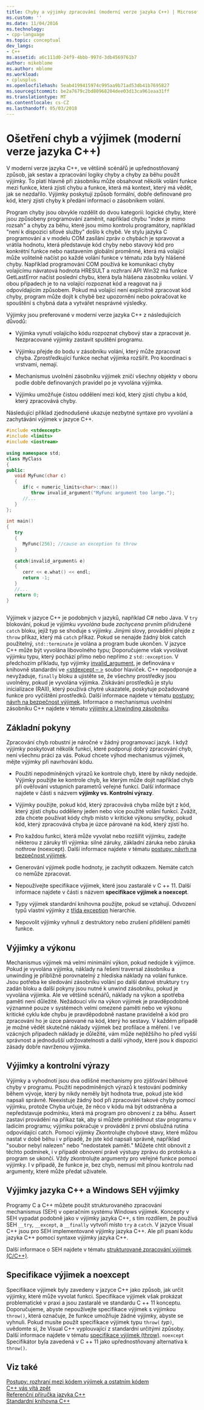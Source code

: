 ```yaml
---
title: Chyby a výjimky zpracování (moderní verze jazyka C++) | Microsoft Docs
ms.custom: ''
ms.date: 11/04/2016
ms.technology:
- cpp-language
ms.topic: conceptual
dev_langs:
- C++
ms.assetid: a6c111d0-24f9-4bbb-997d-3db4569761b7
author: mikeblome
ms.author: mblome
ms.workload:
- cplusplus
ms.openlocfilehash: 5eab4199415974c995aa9b71ad53db41b7695827
ms.sourcegitcommit: be2a7679c2bd80968204dee03d13ca961eaa31ff
ms.translationtype: MT
ms.contentlocale: cs-CZ
ms.lasthandoff: 05/03/2018
---
```

# <a name="errors-and-exception-handling-modern-c"></a>Ošetření chyb a výjimek (moderní verze jazyka C++)
V moderní verze jazyka C++, ve většině scénářů je upřednostňovaný způsob, jak sestav a zpracování logiky chyby a chyby za běhu použít výjimky. To platí hlavně při zásobníku může obsahovat několik volání funkce mezi funkce, která zjistí chybu a funkce, která má kontext, který má vědět, jak se nezdařilo. Výjimky poskytují způsob formální, dobře definované pro kód, který zjistí chyby k předání informací o zásobníkem volání.  
  
 Program chyby jsou obvykle rozdělit do dvou kategorií: logické chyby, které jsou způsobeny programování zaměnit, například chybu "index je mimo rozsah" a chyby za běhu, které jsou mimo kontrolu programátory, například "není k dispozici síťové služby" došlo k chybě. Ve stylu jazyka C programování a v modelu COM zasílání zpráv o chybách je spravovat a vrátila hodnotu, která představuje kód chyby nebo stavový kód pro konkrétní funkce nebo nastavením globální proměnné, která má volající může volitelně načíst po každé volání funkce v tématu zda byly hlášené chyby. Například programování COM používá ke komunikaci chyby volajícímu návratová hodnota HRESULT a rozhraní API Win32 má funkce GetLastError načíst poslední chybu, která byla hlášena zásobníku volání. V obou případech je to na volající rozpoznat kód a reagovat na ji odpovídajícím způsobem. Pokud má volající není explicitně zpracovat kód chyby, program může dojít k chybě bez upozornění nebo pokračovat ke spouštění s chybná data a vytvářet nesprávné výsledky.  
  
 Výjimky jsou preferované v moderní verze jazyka C++ z následujících důvodů:  
  
-   Výjimka vynutí volajícího kódu rozpoznat chybový stav a zpracovat je. Nezpracované výjimky zastavit spuštění programu.  
  
-   Výjimku přejde do bodu v zásobníku volání, který může zpracovat chyba. Zprostředkující funkce nechat výjimka rozšířit. Pro koordinaci s vrstvami, nemají.  
  
-   Mechanismus uvolnění zásobníku výjimek zničí všechny objekty v oboru podle dobře definovaných pravidel po je vyvolána výjimka.  
  
-   Výjimku umožňuje čistou oddělení mezi kód, který zjistí chybu a kód, který zpracovává chyby.  
  
 Následující příklad zjednodušené ukazuje nezbytné syntaxe pro vyvolání a zachytávání výjimek v jazyce C++.  
  
```cpp  
#include <stdexcept>  
#include <limits>  
#include <iostream>  
  
using namespace std;  
class MyClass  
{  
public:  
   void MyFunc(char c)  
   {  
      if(c < numeric_limits<char>::max())  
         throw invalid_argument("MyFunc argument too large.");  
      //...  
   }  
};  
  
int main()  
{  
   try  
   {  
      MyFunc(256); //cause an exception to throw  
   }  
  
   catch(invalid_argument& e)  
   {  
      cerr << e.what() << endl;  
      return -1;  
   }  
   //...  
   return 0;  
}  
  
```  
  
 Výjimek v jazyce C++ je podobných v jazyků, například C# nebo Java. V `try` blokování, pokud je výjimku *vyvolána* bude *zachycena* prvním přidružené `catch` bloku, jejíž typ se shoduje s výjimky. Jinými slovy, provádění přejde z `throw` příkaz, který má `catch` příkaz. Pokud se nenajde žádný blok catch použitelný, `std::terminate` je volána a program bude ukončen. V jazyce C++ může být vyvolána libovolného typu; Doporučujeme však vyvolávat výjimku typu, který pochází přímo nebo nepřímo z `std::exception`. V předchozím příkladu, typ výjimky [invalid_argument](../standard-library/invalid-argument-class.md), je definována v knihovně standardní ve [ \<stdexcept – >](../standard-library/stdexcept.md) soubor hlaviček. C++ nepodporuje a nevyžaduje, `finally` bloku a ujistěte se, že všechny prostředky jsou uvolněny, pokud je vyvolána výjimka. Získávání prostředků je stylu inicializace (RAII), který používá chytré ukazatele, poskytuje požadované funkce pro vyčištění prostředků. Další informace najdete v tématu [postupy: návrh na bezpečnost výjimek](../cpp/how-to-design-for-exception-safety.md). Informace o mechanismus uvolnění zásobníku C++ najdete v tématu [výjimky a Unwinding zásobníku](../cpp/exceptions-and-stack-unwinding-in-cpp.md).  
  
## <a name="basic-guidelines"></a>Základní pokyny  
 Zpracování chyb robustní je náročné v žádný programovací jazyk. I když výjimky poskytovat několik funkcí, které podporují dobrý zpracování chyb, není všechnu práci za vás. Pokud chcete výhod mechanismus výjimek, mějte výjimky při navrhování kódu.  
  
-   Použití nepodmíněných výrazů ke kontrole chyb, které by nikdy nedojde. Výjimky použijte ke kontrole chyb, ke kterým může dojít například chyb při ověřování vstupních parametrů veřejné funkcí. Další informace najdete v části s názvem **výjimky vs. Kontrolní výrazy**.  
  
-   Výjimky použijte, pokud kód, který zpracovává chyba může být z kód, který zjistí chybu odděleny jeden nebo více použité volání funkcí. Zvážit, zda chcete používat kódy chyb místo v kritické výkonu smyčky, pokud kód, který zpracovává chyba je úzce párované na kód, který zjistí ho. 
  
-   Pro každou funkci, která může vyvolat nebo rozšířit výjimku, zadejte některou z záruky tři výjimka: silné záruky, základní záruka nebo záruka nothrow (noexcept). Další informace najdete v tématu [postupy: návrh na bezpečnost výjimek](../cpp/how-to-design-for-exception-safety.md).  
  
-   Generování výjimek podle hodnoty, je zachytit odkazem. Nemáte catch co nemůže zpracovat. 
  
-   Nepoužívejte specifikace výjimek, které jsou zastaralé v C ++ 11. Další informace najdete v části s názvem **specifikace výjimek a noexcept**.  
  
-   Typy výjimek standardní knihovna použijte, pokud se vztahují. Odvození typů vlastní výjimky z [třída exception](../standard-library/exception-class.md) hierarchie.  
  
-   Nepovolit výjimky vyhnuli z destruktory nebo zrušení přidělení paměti funkce.  
  
## <a name="exceptions-and-performance"></a>Výjimky a výkonu  
 Mechanismus výjimek má velmi minimální výkon, pokud nedojde k výjimce. Pokud je vyvolána výjimka, náklady na řešení traversal zásobníku a unwinding je přibližně porovnatelný z hlediska náklady na volání funkce. Jsou potřeba ke sledování zásobníku volání po další datové struktury `try` zadán bloku a další pokyny jsou nutné k unwind zásobníku, pokud je vyvolána výjimka. Ale ve většině scénářů, náklady na výkon a spotřeba paměti není důležité. Nežádoucí vliv na výkon výjimek je pravděpodobně významné pouze v systémech velmi omezené paměti nebo ve výkonu kritické cyklu kde chybu je pravděpodobně nastane pravidelně a kód pro zpracování ho je úzce párované na kód, který ho sestavy. V každém případě je možné vědět skutečné náklady výjimek bez profilace a měření. I ve vzácných případech náklady je důležité, vám může nejtěžšího ho před vyšší správnost a jednodušší udržovatelnosti a další výhody, které jsou k dispozici zásady dobře navrženou výjimka.  
  
## <a name="exceptions-vs-assertions"></a>Výjimky a kontrolní výrazy  
 Výjimky a vyhodnotí jsou dva odlišné mechanismy pro zjišťování běhové chyby v programu. Použití nepodmíněných výrazů k testování podmínky během vývoje, který by nikdy neměly být hodnota true, pokud jste kód napsali správně. Neexistuje žádný bod při zpracování takové chyby pomocí výjimku, protože Chyba určuje, že něco v kódu má být odstraněna a nepředstavuje podmínku, která má program pro obnovení z za běhu. Assert zastaví provádění na příkaz tak, aby si můžete prohlédnout stav programu v ladicím programu; výjimku pokračuje v provádění z první obslužná rutina odpovídající catch. Pomocí výjimky Zkontrolujte chybové stavy, které můžou nastat v době běhu i v případě, že jste kód napsali správně, například "soubor nebyl nalezen" nebo "nedostatek paměti." Můžete chtít obnovit z těchto podmínek, i v případě obnovení právě výstupy zprávu do protokolu a program se ukončí. Vždy zkontrolujte argumenty pro veřejné funkce pomocí výjimky. I v případě, že funkce je, bez chyb, nemusí mít plnou kontrolu nad argumenty, které může předat uživatele.  
  
## <a name="c-exceptions-versus-windows-seh-exceptions"></a>Výjimky jazyka C++ a Windows SEH výjimky  
 Programy C a C++ můžete použít strukturovaného zpracování mechanismus (SEH) v operačním systému Windows výjimek. Koncepty v SEH vypadat podobně jako v výjimky jazyka C++, s tím rozdílem, že používá SEH `__try`, `__except`, a `__finally` vytvoří místo `try` a `catch`. V jazyce Visual C++ jsou pro SEH implementované výjimky jazyka C++. Ale při psaní kódu jazyka C++ pomocí syntaxe výjimky jazyka C++.  
  
 Další informace o SEH najdete v tématu [strukturované zpracování výjimek (C/C++)](../cpp/structured-exception-handling-c-cpp.md).  
  
## <a name="exception-specifications-and-noexcept"></a>Specifikace výjimek a noexcept  
 Specifikace výjimek byly zavedeny v jazyce C++ jako způsob, jak určit výjimky, které může vyvolat funkci. Specifikace výjimek však prokázat problematické v praxi a jsou zastaralé ve standardu C ++ 11 konceptu. Doporučujeme, abyste nepoužívejte specifikace výjimek s výjimkou `throw()`, která označuje, že funkce umožňuje žádné výjimky, abyste se vyhnuli. Pokud musíte použít specifikace výjimek typu `throw(` *typ*`)`, uvědomte si, že Visual C++ vyplouvající z standardní určitými způsoby. Další informace najdete v tématu [specifikace výjimek (throw)](../cpp/exception-specifications-throw-cpp.md). `noexcept` Specifikátor byla zavedená v C ++ 11 jako upřednostňovaný alternativa k `throw()`.  
  
## <a name="see-also"></a>Viz také  
 [Postupy: rozhraní mezi kódem výjimek a ostatním kódem](../cpp/how-to-interface-between-exceptional-and-non-exceptional-code.md)   
 [C++ vás vítá zpět](../cpp/welcome-back-to-cpp-modern-cpp.md)   
 [Referenční příručka jazyka C++](../cpp/cpp-language-reference.md)   
 [Standardní knihovna C++](../standard-library/cpp-standard-library-reference.md)
